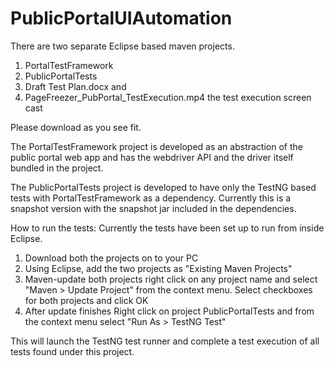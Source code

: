# PublicPortalUIAutomation
There are two separate Eclipse based maven projects.
1. PortalTestFramework
2. PublicPortalTests
3. Draft Test Plan.docx
and 
4. PageFreezer_PubPortal_TestExecution.mp4  the test execution screen cast

Please download as you see fit.

The PortalTestFramework project is developed as an abstraction of the public portal web app and has the webdriver API and the driver itself bundled in the project.

The PublicPortalTests project is developed to have only the TestNG based tests with PortalTestFramework as a dependency. Currently this is a snapshot version with the snapshot jar included in the dependencies.

How to run the tests:
Currently the tests have been set up to run from inside Eclipse.
1. Download both the projects on to your PC
2. Using Eclipse, add the two projects as "Existing Maven Projects"
3. Maven-update both projects
right click on any project name and select "Maven > Update Project" from the context menu. Select checkboxes for both projects and click OK
3. After update finishes Right click on project PublicPortalTests and from the context menu select "Run As > TestNG Test"

This will launch the TestNG test runner and complete a test execution of all tests found under this project.
